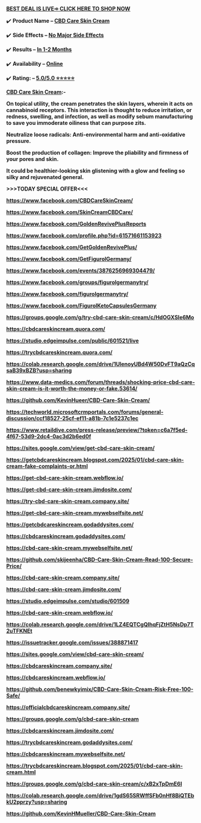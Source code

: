 <p><u><strong><a href="https://taptonow.com/buy-cbdcareskincream/">BEST DEAL IS LIVE➾ CLICK HERE TO SHOP NOW</a></strong></u></p>
<p>✔️ <strong>Product Name &ndash; <a href="https://taptonow.com/buy-cbdcareskincream/">CBD Care Skin Cream</a></strong></p>
<p>✔️ <strong>Side Effects &ndash; <a href="https://taptonow.com/buy-cbdcareskincream/">No Major Side Effects</a></strong></p>
<p>✔️ <strong>Results &ndash; <a href="https://taptonow.com/buy-cbdcareskincream/">In 1-2 Months</a></strong></p>
<p>✔️ <strong>Availability &ndash; <a href="https://taptonow.com/buy-cbdcareskincream/">Online</a></strong></p>
<p>✔️ <strong>Rating: &ndash; <a href="https://taptonow.com/buy-cbdcareskincream/">5.0/5.0 ⭐⭐⭐⭐⭐</a></strong></p>
<p><strong><a href="https://taptonow.com/buy-cbdcareskincream/">CBD Care Skin Cream</a>:-</strong></p>
<p><strong>On topical utility, the cream penetrates the skin layers, wherein it acts on cannabinoid receptors. This interaction is thought to reduce irritation, or redness, swelling, and infection, as well as modify sebum manufacturing to save you immoderate oiliness that can purpose zits.</strong></p>
<p><strong>Neutralize loose radicals: Anti-environmental harm and anti-oxidative pressure.</strong></p>
<p><strong>Boost the production of collagen: Improve the pliability and firmness of your pores and skin.</strong></p>
<p><strong>It could be healthier-looking skin glistening with a glow and feeling so silky and rejuvenated general.</strong></p>
<p><strong>&gt;&gt;&gt;TODAY SPECIAL OFFER&lt;&lt;&lt;</strong></p>
<p><strong><a href="https://www.facebook.com/CBDCareSkinCream/">https://www.facebook.com/CBDCareSkinCream/</a></strong></p>
<p><strong><a href="https://www.facebook.com/SkinCreamCBDCare/">https://www.facebook.com/SkinCreamCBDCare/</a></strong></p>
<p><strong><a href="https://www.facebook.com/GoldenRevivePlusReports">https://www.facebook.com/GoldenRevivePlusReports</a></strong></p>
<p><strong><a href="https://www.facebook.com/profile.php?id=61571661153923">https://www.facebook.com/profile.php?id=61571661153923</a></strong></p>
<p><strong><a href="https://www.facebook.com/GetGoldenRevivePlus/">https://www.facebook.com/GetGoldenRevivePlus/</a></strong></p>
<p><strong><a href="https://www.facebook.com/GetFigurolGermany/">https://www.facebook.com/GetFigurolGermany/</a></strong></p>
<p><strong><a href="https://www.facebook.com/events/3876256969304479/">https://www.facebook.com/events/3876256969304479/</a></strong></p>
<p><strong><a href="https://www.facebook.com/groups/figurolgermanytry/">https://www.facebook.com/groups/figurolgermanytry/</a></strong></p>
<p><strong><a href="https://www.facebook.com/figurolgermanytry/">https://www.facebook.com/figurolgermanytry/</a></strong></p>
<p><strong><a href="https://www.facebook.com/FigurolKetoCapsulesGermany">https://www.facebook.com/FigurolKetoCapsulesGermany</a></strong></p>
<p><strong><a href="https://groups.google.com/g/try-cbd-care-skin-cream/c/HdOGXSle6Mo">https://groups.google.com/g/try-cbd-care-skin-cream/c/HdOGXSle6Mo</a></strong></p>
<p><strong><a href="https://cbdcareskincream.quora.com/">https://cbdcareskincream.quora.com/</a></strong></p>
<p><strong><a href="https://studio.edgeimpulse.com/public/601521/live">https://studio.edgeimpulse.com/public/601521/live</a></strong></p>
<p><strong><a href="https://trycbdcareskincream.quora.com/">https://trycbdcareskincream.quora.com/</a></strong></p>
<p><strong><a href="https://colab.research.google.com/drive/1UlenoyUBd4W50DvFT9aQzCqsaB39xBZB?usp=sharing">https://colab.research.google.com/drive/1UlenoyUBd4W50DvFT9aQzCqsaB39xBZB?usp=sharing</a></strong></p>
<p><strong><a href="https://www.data-medics.com/forum/threads/shocking-price-cbd-care-skin-cream-is-it-worth-the-money-or-fake.53614/">https://www.data-medics.com/forum/threads/shocking-price-cbd-care-skin-cream-is-it-worth-the-money-or-fake.53614/</a></strong></p>
<p><strong><a href="https://github.com/KevinHueer/CBD-Care-Skin-Cream/">https://github.com/KevinHueer/CBD-Care-Skin-Cream/</a></strong></p>
<p><strong><a href="https://techworld.microsoftcrmportals.com/forums/general-discussion/ccf18527-25cf-ef11-a81b-7c1e5237c1ec">https://techworld.microsoftcrmportals.com/forums/general-discussion/ccf18527-25cf-ef11-a81b-7c1e5237c1ec</a></strong></p>
<p><strong><a href="https://www.retaildive.com/press-release/preview/?token=c6a7f5ed-4f67-53d9-2dc4-0ac3d2b6ed0f">https://www.retaildive.com/press-release/preview/?token=c6a7f5ed-4f67-53d9-2dc4-0ac3d2b6ed0f</a></strong></p>
<p><strong><a href="https://sites.google.com/view/get-cbd-care-skin-cream/">https://sites.google.com/view/get-cbd-care-skin-cream/</a></strong></p>
<p><strong><a href="https://getcbdcareskincream.blogspot.com/2025/01/cbd-care-skin-cream-fake-complaints-or.html">https://getcbdcareskincream.blogspot.com/2025/01/cbd-care-skin-cream-fake-complaints-or.html</a></strong></p>
<p><strong><a href="https://get-cbd-care-skin-cream.webflow.io/">https://get-cbd-care-skin-cream.webflow.io/</a></strong></p>
<p><strong><a href="https://get-cbd-care-skin-cream.jimdosite.com/">https://get-cbd-care-skin-cream.jimdosite.com/</a></strong></p>
<p><strong><a href="https://try-cbd-care-skin-cream.company.site/">https://try-cbd-care-skin-cream.company.site/</a></strong></p>
<p><strong><a href="https://get-cbd-care-skin-cream.mywebselfsite.net/">https://get-cbd-care-skin-cream.mywebselfsite.net/</a></strong></p>
<p><strong><a href="https://getcbdcareskincream.godaddysites.com/">https://getcbdcareskincream.godaddysites.com/</a></strong></p>
<p><strong><a href="https://cbdcareskincream.godaddysites.com/">https://cbdcareskincream.godaddysites.com/</a></strong></p>
<p><strong><a href="https://cbd-care-skin-cream.mywebselfsite.net/">https://cbd-care-skin-cream.mywebselfsite.net/</a></strong></p>
<p><strong><a href="https://github.com/skijeenha/CBD-Care-Skin-Cream-Read-100-Secure-Price/">https://github.com/skijeenha/CBD-Care-Skin-Cream-Read-100-Secure-Price/</a></strong></p>
<p><strong><a href="https://cbd-care-skin-cream.company.site/">https://cbd-care-skin-cream.company.site/</a></strong></p>
<p><strong><a href="https://cbd-care-skin-cream.jimdosite.com/">https://cbd-care-skin-cream.jimdosite.com/</a></strong></p>
<p><strong><a href="https://studio.edgeimpulse.com/studio/601509">https://studio.edgeimpulse.com/studio/601509</a></strong></p>
<p><strong><a href="https://cbd-care-skin-cream.webflow.io/">https://cbd-care-skin-cream.webflow.io/</a></strong></p>
<p><strong><a href="https://colab.research.google.com/drive/1LZ4EQTCgQIhqFjZtH5NsDp7T2uTFKNEt">https://colab.research.google.com/drive/1LZ4EQTCgQIhqFjZtH5NsDp7T2uTFKNEt</a></strong></p>
<p><strong><a href="https://issuetracker.google.com/issues/388871417">https://issuetracker.google.com/issues/388871417</a></strong></p>
<p><strong><a href="https://sites.google.com/view/cbd-care-skin-cream/">https://sites.google.com/view/cbd-care-skin-cream/</a></strong></p>
<p><strong><a href="https://cbdcareskincream.company.site/">https://cbdcareskincream.company.site/</a></strong></p>
<p><strong><a href="https://cbdcareskincream.webflow.io/">https://cbdcareskincream.webflow.io/</a></strong></p>
<p><strong><a href="https://github.com/benewkyimix/CBD-Care-Skin-Cream-Risk-Free-100-Safe/">https://github.com/benewkyimix/CBD-Care-Skin-Cream-Risk-Free-100-Safe/</a></strong></p>
<p><strong><a href="https://officialcbdcareskincream.company.site/">https://officialcbdcareskincream.company.site/</a></strong></p>
<p><strong><a href="https://groups.google.com/g/cbd-care-skin-cream">https://groups.google.com/g/cbd-care-skin-cream</a></strong></p>
<p><strong><a href="https://cbdcareskincream.jimdosite.com/">https://cbdcareskincream.jimdosite.com/</a></strong></p>
<p><strong><a href="https://trycbdcareskincream.godaddysites.com/">https://trycbdcareskincream.godaddysites.com/</a></strong></p>
<p><strong><a href="https://cbdcareskincream.mywebselfsite.net/">https://cbdcareskincream.mywebselfsite.net/</a></strong></p>
<p><strong><a href="https://trycbdcareskincream.blogspot.com/2025/01/cbd-care-skin-cream.html">https://trycbdcareskincream.blogspot.com/2025/01/cbd-care-skin-cream.html</a></strong></p>
<p><strong><a href="https://groups.google.com/g/cbd-care-skin-cream/c/xB2xTpDmE6I">https://groups.google.com/g/cbd-care-skin-cream/c/xB2xTpDmE6I</a></strong></p>
<p><strong><a href="https://colab.research.google.com/drive/1gdS65SRWffSFb0nHf8BiQTEbkU2pprzy?usp=sharing">https://colab.research.google.com/drive/1gdS65SRWffSFb0nHf8BiQTEbkU2pprzy?usp=sharing</a></strong></p>
<p><strong><a href="https://github.com/KevinHMueller/CBD-Care-Skin-Cream">https://github.com/KevinHMueller/CBD-Care-Skin-Cream</a></strong></p>
